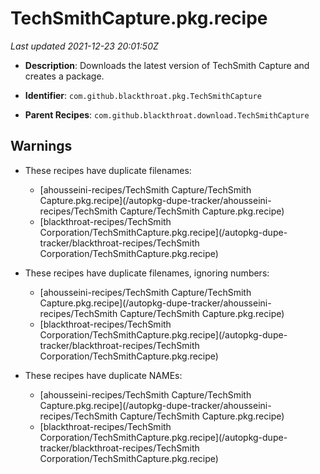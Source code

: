 # TechSmithCapture.pkg.recipe

_Last updated 2021-12-23 20:01:50Z_

- **Description**: Downloads the latest version of TechSmith Capture and creates a package.

- **Identifier**: `com.github.blackthroat.pkg.TechSmithCapture`

- **Parent Recipes**: `com.github.blackthroat.download.TechSmithCapture`


## Warnings

- These recipes have duplicate filenames:
    - [ahousseini-recipes/TechSmith Capture/TechSmith Capture.pkg.recipe](/autopkg-dupe-tracker/ahousseini-recipes/TechSmith Capture/TechSmith Capture.pkg.recipe)
    - [blackthroat-recipes/TechSmith Corporation/TechSmithCapture.pkg.recipe](/autopkg-dupe-tracker/blackthroat-recipes/TechSmith Corporation/TechSmithCapture.pkg.recipe)

- These recipes have duplicate filenames, ignoring numbers:
    - [ahousseini-recipes/TechSmith Capture/TechSmith Capture.pkg.recipe](/autopkg-dupe-tracker/ahousseini-recipes/TechSmith Capture/TechSmith Capture.pkg.recipe)
    - [blackthroat-recipes/TechSmith Corporation/TechSmithCapture.pkg.recipe](/autopkg-dupe-tracker/blackthroat-recipes/TechSmith Corporation/TechSmithCapture.pkg.recipe)

- These recipes have duplicate NAMEs:
    - [ahousseini-recipes/TechSmith Capture/TechSmith Capture.pkg.recipe](/autopkg-dupe-tracker/ahousseini-recipes/TechSmith Capture/TechSmith Capture.pkg.recipe)
    - [blackthroat-recipes/TechSmith Corporation/TechSmithCapture.pkg.recipe](/autopkg-dupe-tracker/blackthroat-recipes/TechSmith Corporation/TechSmithCapture.pkg.recipe)